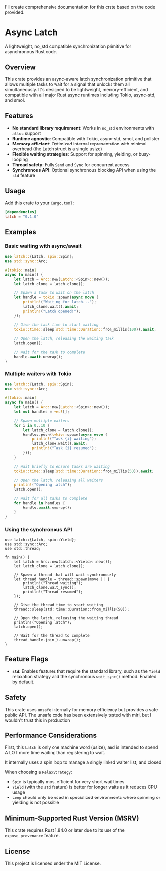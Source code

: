 I'll create comprehensive documentation for this crate based on the code provided.

# Async Latch

A lightweight, no_std compatible synchronization primitive for asynchronous Rust code.

## Overview

This crate provides an async-aware latch synchronization primitive that allows multiple tasks to wait for a signal that unlocks them all simultaneously. It's designed to be lightweight, memory-efficient, and compatible with all major Rust async runtimes including Tokio, async-std, and smol.

## Features

- **No standard library requirement**: Works in `no_std` environments with `alloc` support
- **Runtime agnostic**: Compatible with Tokio, async-std, smol, and pollster
- **Memory efficient**: Optimized internal representation with minimal overhead (the Latch struct is a single usize)
- **Flexible waiting strategies**: Support for spinning, yielding, or busy-looping
- **Thread safety**: Fully `Send` and `Sync` for concurrent access
- **Synchronous API**: Optional synchronous blocking API when using the `std` feature

## Usage

Add this crate to your `Cargo.toml`:

```toml
[dependencies]
latch = "0.1.0"
```



## Examples

### Basic waiting with async/await

```rust
use latch::{Latch, spin::Spin};
use std::sync::Arc;

#[tokio::main]
async fn main() {
    let latch = Arc::new(Latch::<Spin>::new());
    let latch_clone = latch.clone();

    // Spawn a task to wait on the latch
    let handle = tokio::spawn(async move {
        println!("Waiting for latch...");
        latch_clone.wait().await;
        println!("Latch opened!");
    });

    // Give the task time to start waiting
    tokio::time::sleep(std::time::Duration::from_millis(100)).await;

    // Open the latch, releasing the waiting task
    latch.open();

    // Wait for the task to complete
    handle.await.unwrap();
}
```


### Multiple waiters with Tokio

```rust
use latch::{Latch, spin::Spin};
use std::sync::Arc;

#[tokio::main]
async fn main() {
    let latch = Arc::new(Latch::<Spin>::new());
    let mut handles = vec![];

    // Spawn multiple waiters
    for i in 0..10 {
        let latch_clone = latch.clone();
        handles.push(tokio::spawn(async move {
            println!("Task {i} waiting");
            latch_clone.wait().await;
            println!("Task {i} resumed");
        }));
    }

    // Wait briefly to ensure tasks are waiting
    tokio::time::sleep(std::time::Duration::from_millis(50)).await;

    // Open the latch, releasing all waiters
    println!("Opening latch");
    latch.open();

    // Wait for all tasks to complete
    for handle in handles {
        handle.await.unwrap();
    }
}
```


### Using the synchronous API

```no_compile
use latch::{Latch, spin::Yield};
use std::sync::Arc;
use std::thread;

fn main() {
    let latch = Arc::new(Latch::<Yield>::new());
    let latch_clone = latch.clone();

    // Spawn a thread that will wait synchronously
    let thread_handle = thread::spawn(move || {
        println!("Thread waiting");
        latch_clone.wait_sync();
        println!("Thread resumed");
    });

    // Give the thread time to start waiting
    thread::sleep(std::time::Duration::from_millis(50));

    // Open the latch, releasing the waiting thread
    println!("Opening latch");
    latch.open();

    // Wait for the thread to complete
    thread_handle.join().unwrap();
}
```


## Feature Flags

- **`std`**: Enables features that require the standard library, such as the `Yield` relaxation strategy and the synchronous `wait_sync()` method. Enabled by default.

## Safety

This crate uses `unsafe` internally for memory efficiency but provides a safe public API.
The unsafe code has been extensively tested with miri, but I wouldn't trust this in production


## Performance Considerations

First, this `Latch` is only one machine word (usize),
and is intended to spend A LOT more time waiting than registering to wait.

It internally uses a spin loop to manage a singly linked waiter list, and closed

When choosing a `RelaxStrategy`:

- `Spin` is typically most efficient for very short wait times
- `Yield` (with the `std` feature) is better for longer waits as it reduces CPU usage
- `Loop` should only be used in specialized environments where spinning or yielding is not possible

## Minimum-Supported Rust Version (MSRV)

This crate requires Rust 1.84.0 or later due to its use of the `expose_provenance` feature.

## License

This project is licensed under the MIT License.

